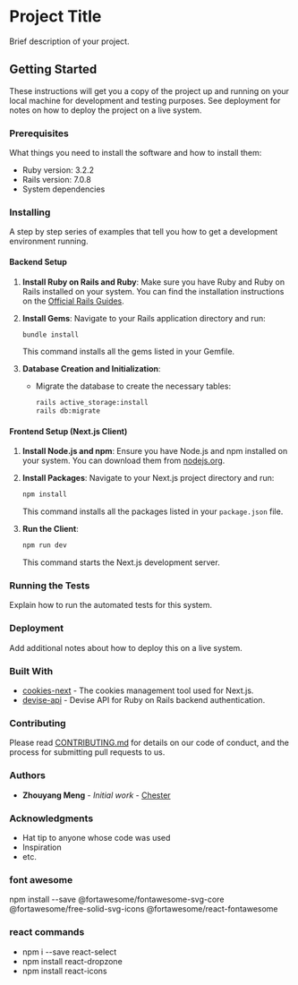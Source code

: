 # Project Title

Brief description of your project.

## Getting Started

These instructions will get you a copy of the project up and running on your local machine for development and testing purposes. See deployment for notes on how to deploy the project on a live system.

### Prerequisites

What things you need to install the software and how to install them:

- Ruby version: 3.2.2
- Rails version: 7.0.8
- System dependencies

### Installing

A step by step series of examples that tell you how to get a development environment running.

#### Backend Setup

1. **Install Ruby on Rails and Ruby**: Make sure you have Ruby and Ruby on Rails installed on your system. You can find the installation instructions on the [Official Rails Guides](https://guides.rubyonrails.org/getting_started.html#creating-a-new-rails-project-installing-rails).

2. **Install Gems**: Navigate to your Rails application directory and run:

   ```bash
   bundle install
   ```

   This command installs all the gems listed in your Gemfile.

3. **Database Creation and Initialization**:

   - Migrate the database to create the necessary tables:

     ```bash
     rails active_storage:install
     rails db:migrate
     ```

#### Frontend Setup (Next.js Client)

1. **Install Node.js and npm**: Ensure you have Node.js and npm installed on your system. You can download them from [nodejs.org](https://nodejs.org/).

2. **Install Packages**: Navigate to your Next.js project directory and run:

   ```bash
   npm install
   ```

   This command installs all the packages listed in your `package.json` file.

3. **Run the Client**:

   ```bash
   npm run dev
   ```

   This command starts the Next.js development server.

### Running the Tests

Explain how to run the automated tests for this system.

### Deployment

Add additional notes about how to deploy this on a live system.

### Built With

- [cookies-next](https://www.npmjs.com/package/cookies-next) - The cookies management tool used for Next.js.
- [devise-api](https://github.com/nejdetkadir/devise-api) - Devise API for Ruby on Rails backend authentication.

### Contributing

Please read [CONTRIBUTING.md](#) for details on our code of conduct, and the process for submitting pull requests to us.

### Authors

- **Zhouyang Meng** - _Initial work_ - [Chester](https://github.com/YuyakeSys)

### Acknowledgments

- Hat tip to anyone whose code was used
- Inspiration
- etc.

### font awesome

npm install --save @fortawesome/fontawesome-svg-core @fortawesome/free-solid-svg-icons @fortawesome/react-fontawesome

### react commands

- npm i --save react-select
- npm install react-dropzone
- npm install react-icons
